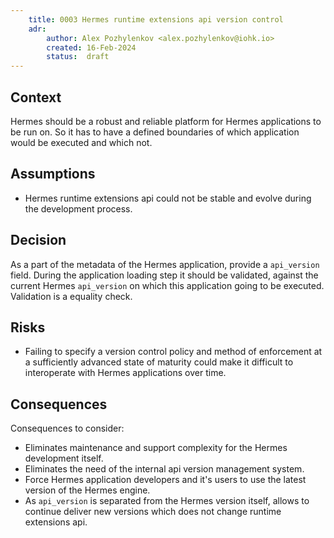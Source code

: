 ```yaml
---
    title: 0003 Hermes runtime extensions api version control
    adr:
        author: Alex Pozhylenkov <alex.pozhylenkov@iohk.io>
        created: 16-Feb-2024
        status:  draft
---
```


## Context

Hermes should be a robust and reliable platform for Hermes applications to be run on.
So it has to have a defined boundaries of which application would be executed and which not.

## Assumptions

* Hermes runtime extensions api could not be stable and evolve during the development process.

## Decision

As a part of the metadata of the Hermes application, provide a `api_version` field.
During the application loading step it should be validated,
against the current Hermes `api_version` on which this application going to be executed.
Validation is a equality check.

## Risks

* Failing to specify a version control policy and method of enforcement at a sufficiently advanced state of maturity could make it difficult to interoperate with Hermes applications over time.

## Consequences

Consequences to consider:

* Eliminates maintenance and support complexity for the Hermes development itself.
* Eliminates the need of the internal api version management system.
* Force Hermes application developers and it's users to use the latest version of the Hermes engine.
* As `api_version` is separated from the Hermes version itself,
allows to continue deliver new versions which does not change runtime extensions api.
